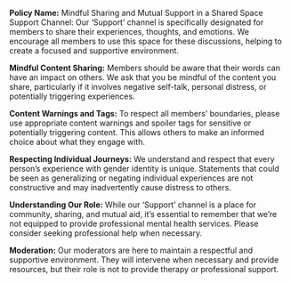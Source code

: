 **Policy Name:** Mindful Sharing and Mutual Support in a Shared Space
Support Channel: Our ‘Support’ channel is specifically designated for members to share their experiences, thoughts, and emotions. We encourage all members to use this space for these discussions, helping to create a focused and supportive environment.

**Mindful Content Sharing:** Members should be aware that their words can have an impact on others. We ask that you be mindful of the content you share, particularly if it involves negative self-talk, personal distress, or potentially triggering experiences.

**Content Warnings and Tags:** To respect all members’ boundaries, please use appropriate content warnings and spoiler tags for sensitive or potentially triggering content. This allows others to make an informed choice about what they engage with.

**Respecting Individual Journeys:** We understand and respect that every person’s experience with gender identity is unique. Statements that could be seen as generalizing or negating individual experiences are not constructive and may inadvertently cause distress to others.

**Understanding Our Role:** While our ‘Support’ channel is a place for community, sharing, and mutual aid, it’s essential to remember that we’re not equipped to provide professional mental health services. Please consider seeking professional help when necessary.

**Moderation:** Our moderators are here to maintain a respectful and supportive environment. They will intervene when necessary and provide resources, but their role is not to provide therapy or professional support.